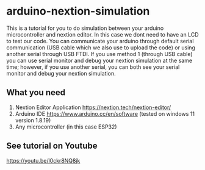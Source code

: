 # arduino-nextion-simulation
This is a tutorial for you to do simulation between your arduino microcontroller and nextion editor. In this case we dont need to have an LCD to test our code. You can communicate your arduino through default serial communication (USB cable which we also use to upload the code) or using another serial through USB FTDI. 
If you use method 1 (through USB cable) you can use serial monitor and debug your nextion simulation at the same time; however, if you use another serial, you can both see your serial monitor and debug your nextion simulation.

## What you need
1.  Nextion Editor Application https://nextion.tech/nextion-editor/
2.  Arduino IDE https://www.arduino.cc/en/software (tested on windows 11 version 1.8.19)
3.  Any microcontroller (in this case ESP32)

## See tutorial on Youtube
https://youtu.be/l0ckr8NQ8jk
